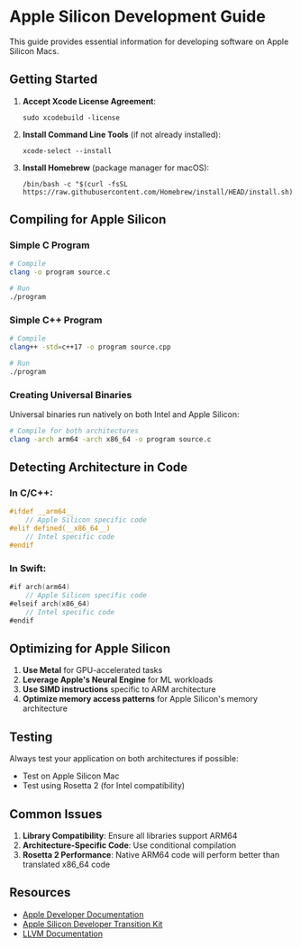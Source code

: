 # Apple Silicon Development Guide

This guide provides essential information for developing software on Apple Silicon Macs.

## Getting Started

1. **Accept Xcode License Agreement**:
   ```
   sudo xcodebuild -license
   ```

2. **Install Command Line Tools** (if not already installed):
   ```
   xcode-select --install
   ```

3. **Install Homebrew** (package manager for macOS):
   ```
   /bin/bash -c "$(curl -fsSL https://raw.githubusercontent.com/Homebrew/install/HEAD/install.sh)"
   ```

## Compiling for Apple Silicon

### Simple C Program

```bash
# Compile
clang -o program source.c

# Run
./program
```

### Simple C++ Program

```bash
# Compile
clang++ -std=c++17 -o program source.cpp

# Run
./program
```

### Creating Universal Binaries

Universal binaries run natively on both Intel and Apple Silicon:

```bash
# Compile for both architectures
clang -arch arm64 -arch x86_64 -o program source.c
```

## Detecting Architecture in Code

### In C/C++:
```c
#ifdef __arm64__
    // Apple Silicon specific code
#elif defined(__x86_64__)
    // Intel specific code
#endif
```

### In Swift:
```swift
#if arch(arm64)
    // Apple Silicon specific code
#elseif arch(x86_64)
    // Intel specific code
#endif
```

## Optimizing for Apple Silicon

1. **Use Metal** for GPU-accelerated tasks
2. **Leverage Apple's Neural Engine** for ML workloads
3. **Use SIMD instructions** specific to ARM architecture
4. **Optimize memory access patterns** for Apple Silicon's memory architecture

## Testing

Always test your application on both architectures if possible:
- Test on Apple Silicon Mac
- Test using Rosetta 2 (for Intel compatibility)

## Common Issues

1. **Library Compatibility**: Ensure all libraries support ARM64
2. **Architecture-Specific Code**: Use conditional compilation
3. **Rosetta 2 Performance**: Native ARM64 code will perform better than translated x86_64 code

## Resources

- [Apple Developer Documentation](https://developer.apple.com/documentation/)
- [Apple Silicon Developer Transition Kit](https://developer.apple.com/programs/universal/)
- [LLVM Documentation](https://llvm.org/docs/)